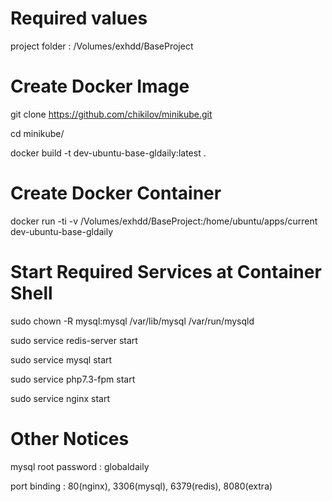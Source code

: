 # Required values
project folder : /Volumes/exhdd/BaseProject

# Create Docker Image
git clone https://github.com/chikilov/minikube.git

cd minikube/

docker build -t dev-ubuntu-base-gldaily:latest .

# Create Docker Container

docker run -ti -v /Volumes/exhdd/BaseProject:/home/ubuntu/apps/current dev-ubuntu-base-gldaily

# Start Required Services at Container Shell

sudo chown -R mysql:mysql /var/lib/mysql /var/run/mysqld

sudo service redis-server start

sudo service mysql start

sudo service php7.3-fpm start

sudo service nginx start

# Other Notices

mysql root password : globaldaily

port binding : 80(nginx), 3306(mysql), 6379(redis), 8080(extra)
